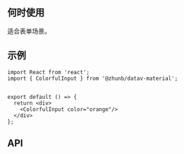 ## 何时使用

适合表单场景。

## 示例

```tsx
import React from 'react';
import { ColorfulInput } from '@zhunb/datav-material';


export default () => {
  return <div>
    <ColorfulInput color="orange"/>
  </div>
};
```

## API

<API hideTitle  src="@/components/colorful-input/colorful-input.tsx" />
